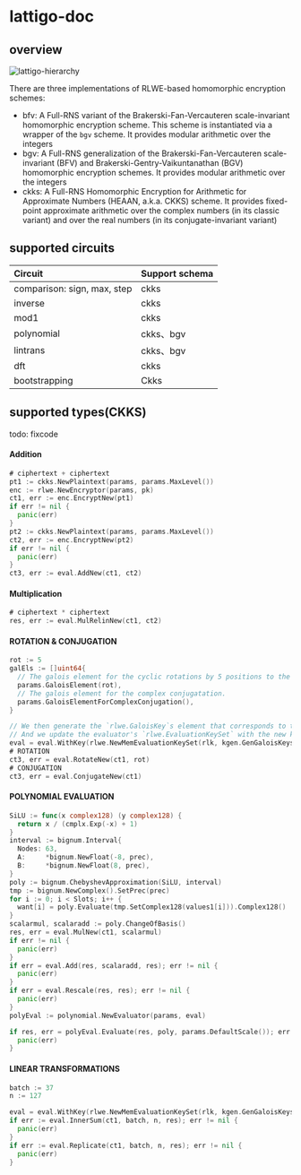 # lattigo-doc

## overview

![lattigo-hierarchy](https://github.com/tuneinsight/lattigo/raw/main/lattigo-hierarchy.svg)

There are three implementations of RLWE-based homomorphic encryption schemes:

* bfv: A Full-RNS variant of the Brakerski-Fan-Vercauteren scale-invariant homomorphic encryption scheme. This scheme is instantiated via a wrapper of the `bgv` scheme. It provides modular arithmetic over the integers
* bgv: A Full-RNS generalization of the Brakerski-Fan-Vercauteren scale-invariant (BFV) and Brakerski-Gentry-Vaikuntanathan (BGV) homomorphic encryption schemes. It provides modular arithmetic over the integers
* ckks: A Full-RNS Homomorphic Encryption for Arithmetic for Approximate Numbers (HEAAN, a.k.a. CKKS) scheme. It provides fixed-point approximate arithmetic over the complex numbers (in its classic variant) and over the real numbers (in its conjugate-invariant variant)

## supported circuits

| Circuit                     | Support schema |
| :-------------------------- | -------------- |
| comparison: sign, max, step | ckks           |
| inverse                     | ckks           |
| mod1                        | ckks           |
| polynomial                  | ckks、bgv      |
| lintrans                    | ckks、bgv      |
| dft                         | ckks           |
| bootstrapping               | Ckks           |

## supported types(CKKS)
todo: fixcode
#### Addition

```go
# ciphertext + ciphertext
pt1 := ckks.NewPlaintext(params, params.MaxLevel())
enc := rlwe.NewEncryptor(params, pk)
ct1, err := enc.EncryptNew(pt1)
if err != nil {
  panic(err)
}
pt2 := ckks.NewPlaintext(params, params.MaxLevel())
ct2, err := enc.EncryptNew(pt2)
if err != nil {
  panic(err)
}
ct3, err := eval.AddNew(ct1, ct2)
```

#### Multiplication

```go
# ciphertext * ciphertext
res, err := eval.MulRelinNew(ct1, ct2)
```

#### ROTATION & CONJUGATION

```go
rot := 5
galEls := []uint64{
  // The galois element for the cyclic rotations by 5 positions to the left.
  params.GaloisElement(rot),
  // The galois element for the complex conjugatation.
  params.GaloisElementForComplexConjugation(),
}

// We then generate the `rlwe.GaloisKey`s element that corresponds to these galois elements.
// And we update the evaluator's `rlwe.EvaluationKeySet` with the new keys.
eval = eval.WithKey(rlwe.NewMemEvaluationKeySet(rlk, kgen.GenGaloisKeysNew(galEls, sk)...))
# ROTATION
ct3, err = eval.RotateNew(ct1, rot)
# CONJUGATION
ct3, err = eval.ConjugateNew(ct1)
```

#### POLYNOMIAL EVALUATION

```go
SiLU := func(x complex128) (y complex128) {
  return x / (cmplx.Exp(-x) + 1)
}
interval := bignum.Interval{
  Nodes: 63,
  A:     *bignum.NewFloat(-8, prec),
  B:     *bignum.NewFloat(8, prec),
}
poly := bignum.ChebyshevApproximation(SiLU, interval)
tmp := bignum.NewComplex().SetPrec(prec)
for i := 0; i < Slots; i++ {
  want[i] = poly.Evaluate(tmp.SetComplex128(values1[i])).Complex128()
}
scalarmul, scalaradd := poly.ChangeOfBasis()
res, err = eval.MulNew(ct1, scalarmul)
if err != nil {
  panic(err)
}
if err = eval.Add(res, scalaradd, res); err != nil {
  panic(err)
}
if err = eval.Rescale(res, res); err != nil {
  panic(err)
}
polyEval := polynomial.NewEvaluator(params, eval)

if res, err = polyEval.Evaluate(res, poly, params.DefaultScale()); err != nil {
  panic(err)
}
```

#### LINEAR TRANSFORMATIONS

```go
batch := 37
n := 127

eval = eval.WithKey(rlwe.NewMemEvaluationKeySet(rlk, kgen.GenGaloisKeysNew(params.GaloisElementsForInnerSum(batch, n), sk)...))
if err := eval.InnerSum(ct1, batch, n, res); err != nil {
  panic(err)
}
if err := eval.Replicate(ct1, batch, n, res); err != nil {
  panic(err)
}
```

